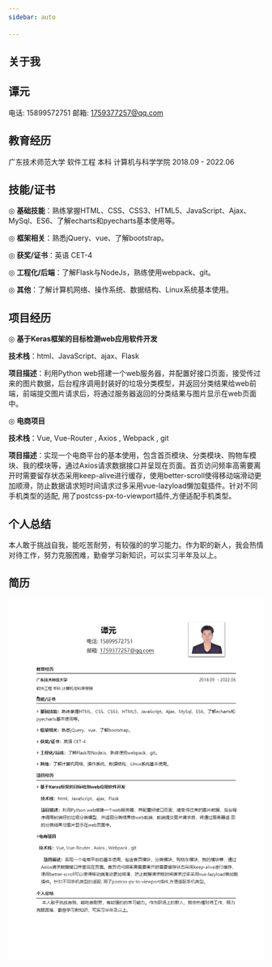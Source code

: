 ```yaml
---
sidebar: auto

---
```

## 关于我


## 谭元
电话: 15899572751 
邮箱: 1759377257@qq.com
 


## 教育经历

广东技术师范大学
软件工程 本科 计算机与科学学院 2018.09  - 2022.06

 
## 技能/证书
 
◎ **基础技能**：熟练掌握HTML、CSS、CSS3、HTML5、JavaScript、Ajax、MySql、ES6、了解echarts和pyecharts基本使用等。



◎ **框架相关**：熟悉jQuery、vue、了解bootstrap。

◎ **获奖/证书**：英语 CET-4

◎ **工程化/后端**：了解Flask与NodeJs，熟练使用webpack、git。

◎ **其他**：了解计算机网络、操作系统、数据结构、Linux系统基本使用。

## 项目经历

◎ **基于Keras框架的目标检测web应用软件开发**
  
  **技术栈**：html、JavaScript、ajax、Flask

  **项目描述**：利用Python web搭建一个web服务器，并配置好接口页面，接受传过来的图片数据，后台程序调用封装好的垃圾分类模型，并返回分类结果给web前端，前端提交图片请求后，将通过服务器返回的分类结果与图片显示在web页面中。

◎ **电商项目**
  
  **技术栈**：Vue, Vue-Router , Axios , Webpack , git
  
  **项目描述**：实现一个电商平台的基本使用，包含首页模块、分类模块、购物车模块、我的模块等，通过Axios请求数据接口并呈现在页面。首页访问频率高需要离开时需要留存状态采用keep-alive进行缓存，使用better-scroll使得移动端滑动更加顺滑，防止数据请求短时间请求过多采用vue-lazyload懒加载插件。针对不同手机类型的适配, 用了postcss-px-to-viewport插件,方便适配手机类型。
## 个人总结
  本人敢于挑战自我，能吃苦耐劳，有较强的的学习能力。作为职的新人，我会热情对待工作，努力克服困难，勤奋学习新知识，可以实习半年及以上。

## 简历
![An image](../.vuepress/public/assets/img/info.png)

